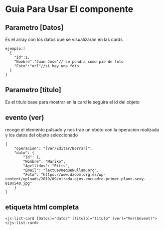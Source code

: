 # Guia Para Usar El componente

## Parametro [Datos]
Es el array con los datos que se visualizaran en las cards
```
ejemplo:[
  {
    "id":1,
    "Nombre":"Juan Jose"// se pondra como pie de foto
    "Foto":"url"//si hay una foto
  }
]
```
## Parametro [titulo]
Es el titulo base para mostrar en la card le seguira el id del objeto

## evento (ver) 
recoge el elemento pulsado y nos trae un obeto con la operacion realizada y los datos del objeto seleccionado
```
{
    "operacion": "[Ver/Editar/Borrar]",
    "dato": {
        "Id": 1,
        "Nombre": "Mariko",
        "Apellidos": "Pitts",
        "Email": "lectus@nequeNullam.org",
        "Foto": "https://www.dzoom.org.es/wp-content/uploads/2010/09/mirada-ojos-encuadre-primer-plano-sexy-810x540.jpg"
    }
}
```

## etiqueta html completa
```
<js-list-card [Datos]="datos" [titulo]="titulo" (ver)="Ver($event)"></js-list-card>
```
